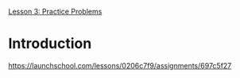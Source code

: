 [Lesson 3: Practice Problems](https://launchschool.com/lessons/0206c7f9/assignments)

# Introduction
https://launchschool.com/lessons/0206c7f9/assignments/697c5f27
